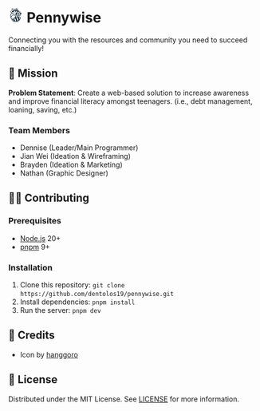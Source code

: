 <h1>
  <img src="public/icon.png" alt="Icon" height="30" />
  <span>Pennywise</span>
</h1>

Connecting you with the resources and community you need to succeed financially!

## 🏢 Mission

**Problem Statement**: Create a web-based solution to increase awareness and improve financial literacy amongst teenagers. (i.e., debt management, loaning, saving, etc.)

### Team Members

- Dennise (Leader/Main Programmer)
- Jian Wei (Ideation & Wireframing)
- Brayden (Ideation & Marketing)
- Nathan (Graphic Designer)

## 🧑‍💻 Contributing

### Prerequisites

- [Node.js](https://nodejs.org) 20+
- [pnpm](https://pnpm.io) 9+

### Installation

1. Clone this repository: `git clone https://github.com/dentolos19/pennywise.git`
2. Install dependencies: `pnpm install`
3. Run the server: `pnpm dev`

## 💖 Credits

- Icon by [hanggoro](https://flaticon.com/free-icon/halloween_16213957)

## 📜 License

Distributed under the MIT License. See [LICENSE](LICENSE) for more information.